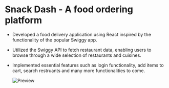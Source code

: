 # Snack Dash - A food ordering platform

* Developed a food delivery application using React inspired by the functionality of the popular Swiggy app.
* Utilized the Swiggy API to fetch restaurant data, enabling users to browse through a wide selection of restaurants and cuisines.
* Implemented essential features such as login functionality, add items to cart, search restruants and many more functionalities to come.

  
  ![Preview](https://github.com/vivekanand-vr/snackdash/assets/116813193/9e307688-2161-466b-a85b-94d5533de1c8)
